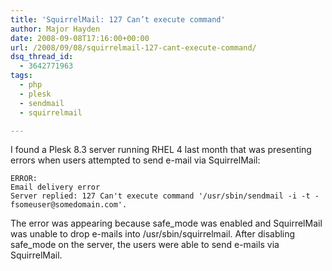 ```yaml
---
title: 'SquirrelMail: 127 Can’t execute command'
author: Major Hayden
date: 2008-09-08T17:16:00+00:00
url: /2008/09/08/squirrelmail-127-cant-execute-command/
dsq_thread_id:
  - 3642771963
tags:
  - php
  - plesk
  - sendmail
  - squirrelmail

---
```

I found a Plesk 8.3 server running RHEL 4 last month that was presenting errors when users attempted to send e-mail via SquirrelMail:

```
ERROR:
Email delivery error
Server replied: 127 Can't execute command '/usr/sbin/sendmail -i -t -fsomeuser@somedomain.com'.
```

The error was appearing because safe\_mode was enabled and SquirrelMail was unable to drop e-mails into /usr/sbin/squirrelmail. After disabling safe\_mode on the server, the users were able to send e-mails via SquirrelMail.
